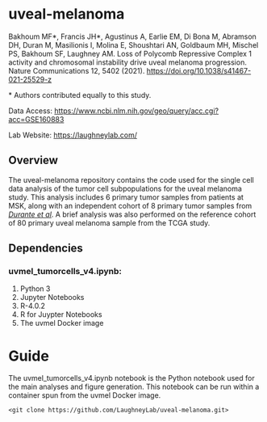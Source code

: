# uveal-melanoma

Bakhoum MF*, Francis JH*, Agustinus A, Earlie EM, Di Bona M, Abramson DH, Duran M, Masilionis I, Molina E, Shoushtari AN, Goldbaum MH, Mischel PS, Bakhoum SF, Laughney AM. Loss of Polycomb Repressive Complex 1 activity and chromosomal instability drive uveal melanoma progression.
Nature Communications 12, 5402 (2021). https://doi.org/10.1038/s41467-021-25529-z

\* Authors contributed equally to this study.

Data Access:    https://www.ncbi.nlm.nih.gov/geo/query/acc.cgi?acc=GSE160883

Lab Website: https://laughneylab.com/

## Overview
The uveal-melanoma repository contains the code used for the single cell data analysis of the tumor cell subpopulations for the uveal melanoma study. This analysis includes 6 primary tumor samples from patients at MSK, along with an independent cohort of 8 primary tumor samples from [*Durante et al*](https://www.nature.com/articles/s41467-019-14256-1). A brief analysis was also performed on the reference cohort of 80 primary uveal melanoma sample from the TCGA study. 


## Dependencies
### uvmel_tumorcells_v4.ipynb:
  1. Python 3
  2. Jupyter Notebooks
  3. R-4.0.2
  4. R for Juypter Notebooks
  5. The uvmel Docker image


# Guide
The uvmel_tumorcells_v4.ipynb notebook is the Python notebook used for the main analyses and figure generation. This notebook can be run within a container spun from the uvmel Docker image.

`<git clone https://github.com/LaughneyLab/uveal-melanoma.git>`
